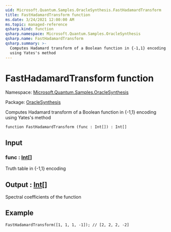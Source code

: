 ```yaml
---
uid: Microsoft.Quantum.Samples.OracleSynthesis.FastHadamardTransform
title: FastHadamardTransform function
ms.date: 3/24/2021 12:00:00 AM
ms.topic: managed-reference
qsharp.kind: function
qsharp.namespace: Microsoft.Quantum.Samples.OracleSynthesis
qsharp.name: FastHadamardTransform
qsharp.summary: >-
  Computes Hadamard transform of a Boolean function in {-1,1} encoding
  using Yates's method
---
```


# FastHadamardTransform function

Namespace: [Microsoft.Quantum.Samples.OracleSynthesis](xref:Microsoft.Quantum.Samples.OracleSynthesis)

Package: [OracleSynthesis](https://nuget.org/packages/OracleSynthesis)


Computes Hadamard transform of a Boolean function in {-1,1} encodingusing Yates's method

```qsharp
function FastHadamardTransform (func : Int[]) : Int[]
```


## Input

### func : [Int](xref:microsoft.quantum.lang-ref.int)[]

Truth table in {-1,1} encoding



## Output : [Int](xref:microsoft.quantum.lang-ref.int)[]

Spectral coefficients of the function

## Example

```Q#FastHadamardTransform([1, 1, 1, -1]); // [2, 2, 2, -2]```